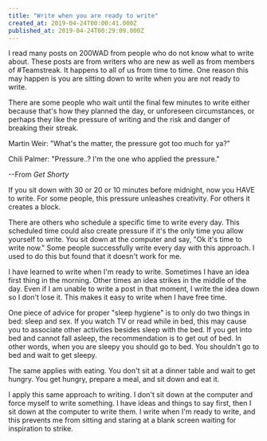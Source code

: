 ```yaml
---
title: "Write when you are ready to write"
created_at: 2019-04-24T00:00:41.000Z
published_at: 2019-04-24T00:29:09.000Z
---
```

I read many posts on 200WAD from people who do not know what to write about. These posts are from writers who are new as well as from members of #Teamstreak. It happens to all of us from time to time. One reason this may happen is you are sitting down to write when you are not ready to write.

There are some people who wait until the final few minutes to write either because that's how they planned the day, or unforeseen circumstances, or perhaps they like the pressure of writing and the risk and danger of breaking their streak.

Martin Weir: "What's the matter, the pressure got too much for ya?"

Chili Palmer: "Pressure..? I'm the one who applied the pressure."

\--From _Get Shorty_ 

If you sit down with 30 or 20 or 10 minutes before midnight, now you HAVE to write. For some people, this pressure unleashes creativity. For others it creates a block. 

There are others who schedule a specific time to write every day. This scheduled time could also create pressure if it's the only time you allow yourself to write. You sit down at the computer and say, "Ok it's time to write now." Some people successfully write every day with this approach. I used to do this but found that it doesn't work for me. 

I have learned to write when I'm ready to write. Sometimes I have an idea first thing in the morning. Other times an idea strikes in the middle of the day. Even if I am unable to write a post in that moment, I write the idea down so I don't lose it. This makes it easy to write when I have free time.

One piece of advice for proper "sleep hygiene" is to only do two things in bed: sleep and sex. If you watch TV or read while in bed, this may cause you to associate other activities besides sleep with the bed. If you get into bed and cannot fall asleep, the recommendation is to get out of bed. In other words, when you are sleepy you should go to bed. You shouldn't go to bed and wait to get sleepy. 

The same applies with eating. You don't sit at a dinner table and wait to get hungry. You get hungry, prepare a meal, and sit down and eat it. 

I apply this same approach to writing. I don't sit down at the computer and force myself to write something. I have ideas and things to say first, then I sit down at the computer to write them. I write when I'm ready to write, and this prevents me from sitting and staring at a blank screen waiting for inspiration to strike.
